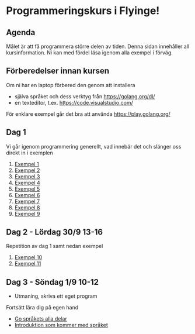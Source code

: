 # Programmeringskurs i Flyinge!

## Agenda

Målet är att få programmera större delen av tiden. Denna sidan
innehåller all kursinformation. Ni kan med fördel läsa igenom alla exempel
i förväg.

## Förberedelser innan kursen

Om ni har en laptop förbered den genom att installera

- själva språket och dess verktyg från https://golang.org/dl/
- en texteditor, t.ex. https://code.visualstudio.com/

För enklare exempel går det bra att använda https://play.golang.org/

## Dag 1

Vi går igenom programmering generellt, vad innebär det och slänger oss direkt in i exemplen

1. [Exempel 1](./tree/master/exempel/1/README.md#exempel-1)
1. [Exempel 2](./tree/master/exempel/2/README.md#exempel-2)
1. [Exempel 3](./tree/master/exempel/3/README.md#exempel-3)
1. [Exempel 4](./tree/master/exempel/4/README.md#exempel-4)
1. [Exempel 5](./tree/master/exempel/5/README.md#exempel-5)
1. [Exempel 6](./tree/master/exempel/6/README.md#exempel-6)
1. [Exempel 7](./tree/master/exempel/7/README.md#exempel-7)
1. [Exempel 8](./tree/master/exempel/8/README.md#exempel-8)
1. [Exempel 9](./tree/master/exempel/9/README.md#exempel-9)

## Dag 2 - Lördag 30/9 13-16

Repetition av dag 1 samt nedan exempel

1. [Exempel 10](../exempel/10/README.md#exempel-10)
1. [Exempel 11](../exempel/11/README.md#exempel-11)

## Dag 3 - Söndag 1/9 10-12

+ Utmaning, skriva ett eget program


Fortsätt lära dig på egen hand

- [Go språkets alla delar](https://golang.org/ref/spec)
- [Introduktion som kommer med språket](https://tour.golang.org/welcome/1)
